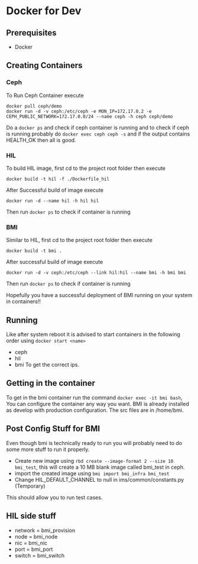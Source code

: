 # Docker for Dev

## Prerequisites

* Docker

## Creating Containers

### Ceph

To Run Ceph Container execute
```
docker pull ceph/demo
docker run -d -v ceph:/etc/ceph -e MON_IP=172.17.0.2 -e CEPH_PUBLIC_NETWORK=172.17.0.0/24 --name ceph -h ceph ceph/demo
```

Do a ``` docker ps ``` and check if ceph container is running and to check if ceph is running probably do ``` docker exec ceph ceph -s ```
and if the output contains HEALTH_OK then all is good.

### HIL

To build HIL image, first cd to the project root folder then execute
```
docker build -t hil -f ./Dockerfile_hil
```

After Successful build of image execute
```
docker run -d --name hil -h hil hil
```
Then run ``` docker ps ``` to check if container is running

### BMI

Similar to HIL, first cd to the project root folder then execute
```
docker build -t bmi .
```

After successful build of image execute
```
docker run -d -v ceph:/etc/ceph --link hil:hil --name bmi -h bmi bmi
```
Then run ``` docker ps ``` to check if container is running

Hopefully you have a successful deployment of BMI running on your system in containers!!

## Running

Like after system reboot it is advised to start containers in the following order using ``` docker start <name> ```
* ceph
* hil
* bmi
To get the correct ips.

## Getting in the container

To get in the bmi container run the command ``` docker exec -it bmi bash ```, You can configure the container any way you want. BMI is already
installed as develop with production configuration. The src files are in /home/bmi.

## Post Config Stuff for BMI

Even though bmi is technically ready to run you will probably need to do some more stuff to run it properly.
* Create new image using ``` rbd create --image-format 2 --size 10 bmi_test ```, this will create a 10 MB blank image called bmi_test in
ceph.
* import the created image using ``` bmi import bmi_infra bmi_test ```
* Change HIL_DEFAULT_CHANNEL to null in ims/common/constants.py (Temporary)

This should allow you to run test cases.

## HIL side stuff
* network = bmi_provision
* node = bmi_node
* nic = bmi_nic
* port = bmi_port
* switch = bmi_switch
